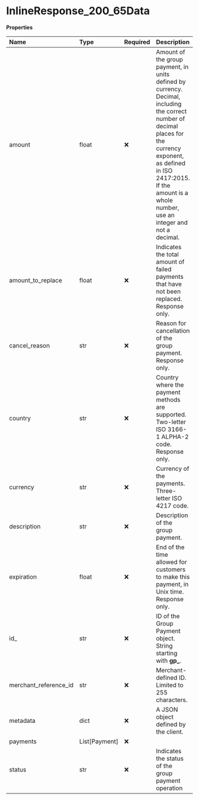 # InlineResponse_200_65Data

**Properties**

| Name                  | Type          | Required | Description                                                                                                                                                                                                                                   |
| :-------------------- | :------------ | :------- | :-------------------------------------------------------------------------------------------------------------------------------------------------------------------------------------------------------------------------------------------- |
| amount                | float         | ❌       | Amount of the group payment, in units defined by currency. Decimal, including the correct number of decimal places for the currency exponent, as defined in ISO 2417:2015. If the amount is a whole number, use an integer and not a decimal. |
| amount_to_replace     | float         | ❌       | Indicates the total amount of failed payments that have not been replaced. Response only.                                                                                                                                                     |
| cancel_reason         | str           | ❌       | Reason for cancellation of the group payment. Response only.                                                                                                                                                                                  |
| country               | str           | ❌       | Country where the payment methods are supported. Two-letter ISO 3166-1 ALPHA-2 code. Response only.                                                                                                                                           |
| currency              | str           | ❌       | Currency of the payments. Three-letter ISO 4217 code.                                                                                                                                                                                         |
| description           | str           | ❌       | Description of the group payment.                                                                                                                                                                                                             |
| expiration            | float         | ❌       | End of the time allowed for customers to make this payment, in Unix time. Response only.                                                                                                                                                      |
| id\_                  | str           | ❌       | ID of the Group Payment object. String starting with **gp\_**.                                                                                                                                                                                |
| merchant_reference_id | str           | ❌       | Merchant-defined ID. Limited to 255 characters.                                                                                                                                                                                               |
| metadata              | dict          | ❌       | A JSON object defined by the client.                                                                                                                                                                                                          |
| payments              | List[Payment] | ❌       |                                                                                                                                                                                                                                               |
| status                | str           | ❌       | Indicates the status of the group payment operation                                                                                                                                                                                           |
